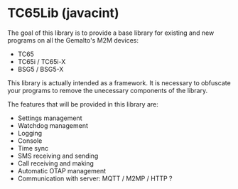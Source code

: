 TC65Lib (javacint)
=======

The goal of this library is to provide a base library for existing and new programs on all the Gemalto's M2M devices:
* TC65
* TC65i / TC65i-X
* BSG5 / BSG5-X

This library is actually intended as a framework. It is necessary to obfuscate your programs to remove the unecessary
components of the library. 

The features that will be provided in this library are:
- Settings management
- Watchdog management
- Logging
- Console
- Time sync
- SMS receiving and sending
- Call receiving and making
- Automatic OTAP management
- Communication with server: MQTT / M2MP / HTTP ?
